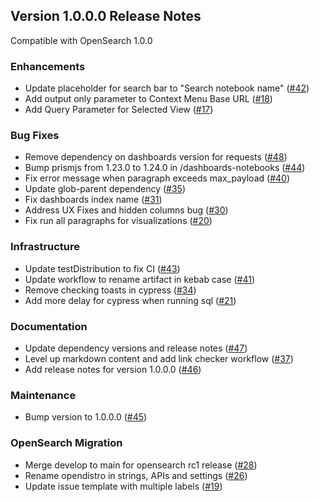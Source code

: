 ## Version 1.0.0.0 Release Notes

Compatible with OpenSearch 1.0.0

### Enhancements
* Update placeholder for search bar to "Search notebook name" ([#42](https://github.com/opensearch-project/dashboards-notebooks/pull/42))
* Add output only parameter to Context Menu Base URL ([#18](https://github.com/opensearch-project/dashboards-notebooks/pull/18))
* Add Query Parameter for Selected View ([#17](https://github.com/opensearch-project/dashboards-notebooks/pull/17))

### Bug Fixes
* Remove dependency on dashboards version for requests ([#48](https://github.com/opensearch-project/dashboards-notebooks/pull/48))
* Bump prismjs from 1.23.0 to 1.24.0 in /dashboards-notebooks ([#44](https://github.com/opensearch-project/dashboards-notebooks/pull/44))
* Fix error message when paragraph exceeds max_payload ([#40](https://github.com/opensearch-project/dashboards-notebooks/pull/40))
* Update glob-parent dependency ([#35](https://github.com/opensearch-project/dashboards-notebooks/pull/35))
* Fix dashboards index name ([#31](https://github.com/opensearch-project/dashboards-notebooks/pull/31))
* Address UX Fixes and hidden columns bug ([#30](https://github.com/opensearch-project/dashboards-notebooks/pull/30))
* Fix run all paragraphs for visualizations ([#20](https://github.com/opensearch-project/dashboards-notebooks/pull/20))

### Infrastructure
* Update testDistribution to fix CI ([#43](https://github.com/opensearch-project/dashboards-notebooks/pull/43))
* Update workflow to rename artifact in kebab case ([#41](https://github.com/opensearch-project/dashboards-notebooks/pull/41))
* Remove checking toasts in cypress ([#34](https://github.com/opensearch-project/dashboards-notebooks/pull/34))
* Add more delay for cypress when running sql ([#21](https://github.com/opensearch-project/dashboards-notebooks/pull/21))

### Documentation
* Update dependency versions and release notes ([#47](https://github.com/opensearch-project/dashboards-notebooks/pull/47))
* Level up markdown content and add link checker workflow ([#37](https://github.com/opensearch-project/dashboards-notebooks/pull/37))
* Add release notes for version 1.0.0.0 ([#46](https://github.com/opensearch-project/dashboards-notebooks/pull/46))

### Maintenance
* Bump version to 1.0.0.0 ([#45](https://github.com/opensearch-project/dashboards-notebooks/pull/45))

### OpenSearch Migration
* Merge develop to main for opensearch rc1 release ([#28](https://github.com/opensearch-project/dashboards-notebooks/pull/28))
* Rename opendistro in strings, APIs and settings ([#26](https://github.com/opensearch-project/dashboards-notebooks/pull/26))
* Update issue template with multiple labels ([#19](https://github.com/opensearch-project/dashboards-notebooks/pull/19))
